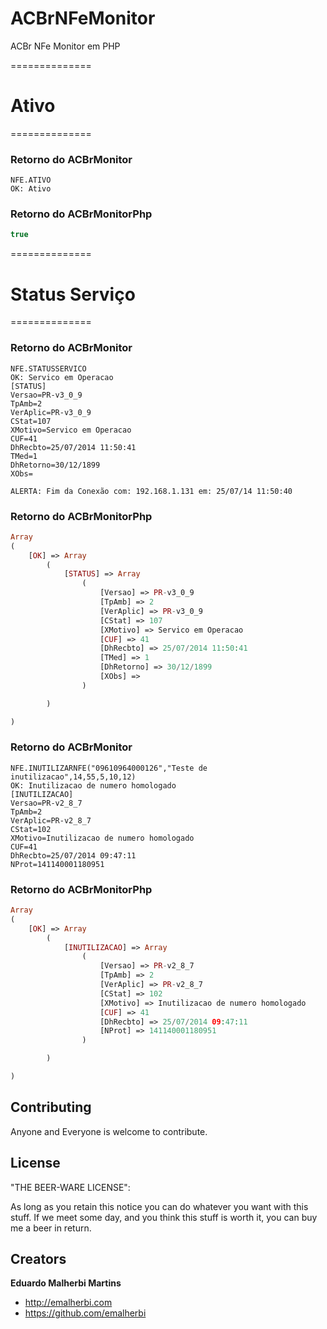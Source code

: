 ACBrNFeMonitor
==============

ACBr NFe Monitor em PHP

==============
# Ativo
==============
### Retorno do ACBrMonitor
```
NFE.ATIVO
OK: Ativo
```
### Retorno do ACBrMonitorPhp
```php
true
```
==============
# Status Serviço
==============
### Retorno do ACBrMonitor
```
NFE.STATUSSERVICO
OK: Servico em Operacao
[STATUS]
Versao=PR-v3_0_9
TpAmb=2
VerAplic=PR-v3_0_9
CStat=107
XMotivo=Servico em Operacao
CUF=41
DhRecbto=25/07/2014 11:50:41
TMed=1
DhRetorno=30/12/1899
XObs=

ALERTA: Fim da Conexão com: 192.168.1.131 em: 25/07/14 11:50:40
```
### Retorno do ACBrMonitorPhp
```php
Array
(
    [OK] => Array
        (
            [STATUS] => Array
                (
                    [Versao] => PR-v3_0_9
                    [TpAmb] => 2
                    [VerAplic] => PR-v3_0_9
                    [CStat] => 107
                    [XMotivo] => Servico em Operacao
                    [CUF] => 41
                    [DhRecbto] => 25/07/2014 11:50:41
                    [TMed] => 1
                    [DhRetorno] => 30/12/1899
                    [XObs] => 
                )

        )

)
```



### Retorno do ACBrMonitor
```
NFE.INUTILIZARNFE("09610964000126","Teste de inutilizacao",14,55,5,10,12)
OK: Inutilizacao de numero homologado
[INUTILIZACAO]
Versao=PR-v2_8_7
TpAmb=2
VerAplic=PR-v2_8_7
CStat=102
XMotivo=Inutilizacao de numero homologado
CUF=41
DhRecbto=25/07/2014 09:47:11
NProt=141140001180951
```

### Retorno do ACBrMonitorPhp
```php
Array
(
    [OK] => Array
        (
            [INUTILIZACAO] => Array
                (
                    [Versao] => PR-v2_8_7
                    [TpAmb] => 2
                    [VerAplic] => PR-v2_8_7
                    [CStat] => 102
                    [XMotivo] => Inutilizacao de numero homologado
                    [CUF] => 41
                    [DhRecbto] => 25/07/2014 09:47:11
                    [NProt] => 141140001180951
                )

        )

)
```

## Contributing

Anyone and Everyone is welcome to contribute.

## License

"THE BEER-WARE LICENSE":

As long as you retain this notice you can do whatever you want with this stuff. If we meet some day, and you think this stuff is worth it, you can buy me a beer in return.

## Creators

**Eduardo Malherbi Martins**

- <http://emalherbi.com>
- <https://github.com/emalherbi>